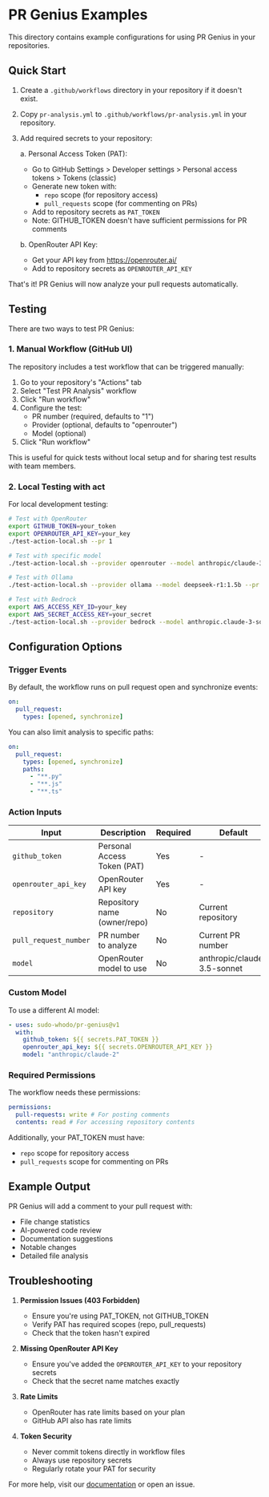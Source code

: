 # PR Genius Examples

This directory contains example configurations for using PR Genius in your repositories.

## Quick Start

1. Create a `.github/workflows` directory in your repository if it doesn't exist.

2. Copy `pr-analysis.yml` to `.github/workflows/pr-analysis.yml` in your repository.

3. Add required secrets to your repository:

   a. Personal Access Token (PAT):

   - Go to GitHub Settings > Developer settings > Personal access tokens > Tokens (classic)
   - Generate new token with:
     - `repo` scope (for repository access)
     - `pull_requests` scope (for commenting on PRs)
   - Add to repository secrets as `PAT_TOKEN`
   - Note: GITHUB_TOKEN doesn't have sufficient permissions for PR comments

   b. OpenRouter API Key:

   - Get your API key from https://openrouter.ai/
   - Add to repository secrets as `OPENROUTER_API_KEY`

That's it! PR Genius will now analyze your pull requests automatically.

## Testing

There are two ways to test PR Genius:

### 1. Manual Workflow (GitHub UI)

The repository includes a test workflow that can be triggered manually:

1. Go to your repository's "Actions" tab
2. Select "Test PR Analysis" workflow
3. Click "Run workflow"
4. Configure the test:
   - PR number (required, defaults to "1")
   - Provider (optional, defaults to "openrouter")
   - Model (optional)
5. Click "Run workflow"

This is useful for quick tests without local setup and for sharing test results with team members.

### 2. Local Testing with act

For local development testing:

```bash
# Test with OpenRouter
export GITHUB_TOKEN=your_token
export OPENROUTER_API_KEY=your_key
./test-action-local.sh --pr 1

# Test with specific model
./test-action-local.sh --provider openrouter --model anthropic/claude-3-sonnet --pr 1

# Test with Ollama
./test-action-local.sh --provider ollama --model deepseek-r1:1.5b --pr 1

# Test with Bedrock
export AWS_ACCESS_KEY_ID=your_key
export AWS_SECRET_ACCESS_KEY=your_secret
./test-action-local.sh --provider bedrock --model anthropic.claude-3-sonnet --pr 1
```

## Configuration Options

### Trigger Events

By default, the workflow runs on pull request open and synchronize events:

```yaml
on:
  pull_request:
    types: [opened, synchronize]
```

You can also limit analysis to specific paths:

```yaml
on:
  pull_request:
    types: [opened, synchronize]
    paths:
      - "**.py"
      - "**.js"
      - "**.ts"
```

### Action Inputs

| Input                 | Description                  | Required | Default                     |
| --------------------- | ---------------------------- | -------- | --------------------------- |
| `github_token`        | Personal Access Token (PAT)  | Yes      | -                           |
| `openrouter_api_key`  | OpenRouter API key           | Yes      | -                           |
| `repository`          | Repository name (owner/repo) | No       | Current repository          |
| `pull_request_number` | PR number to analyze         | No       | Current PR number           |
| `model`               | OpenRouter model to use      | No       | anthropic/claude-3.5-sonnet |

### Custom Model

To use a different AI model:

```yaml
- uses: sudo-whodo/pr-genius@v1
  with:
    github_token: ${{ secrets.PAT_TOKEN }}
    openrouter_api_key: ${{ secrets.OPENROUTER_API_KEY }}
    model: "anthropic/claude-2"
```

### Required Permissions

The workflow needs these permissions:

```yaml
permissions:
  pull-requests: write # For posting comments
  contents: read # For accessing repository contents
```

Additionally, your PAT_TOKEN must have:

- `repo` scope for repository access
- `pull_requests` scope for commenting on PRs

## Example Output

PR Genius will add a comment to your pull request with:

- File change statistics
- AI-powered code review
- Documentation suggestions
- Notable changes
- Detailed file analysis

## Troubleshooting

1. **Permission Issues (403 Forbidden)**

   - Ensure you're using PAT_TOKEN, not GITHUB_TOKEN
   - Verify PAT has required scopes (repo, pull_requests)
   - Check that the token hasn't expired

2. **Missing OpenRouter API Key**

   - Ensure you've added the `OPENROUTER_API_KEY` to your repository secrets
   - Check that the secret name matches exactly

3. **Rate Limits**

   - OpenRouter has rate limits based on your plan
   - GitHub API also has rate limits

4. **Token Security**
   - Never commit tokens directly in workflow files
   - Always use repository secrets
   - Regularly rotate your PAT for security

For more help, visit our [documentation](../docs/usage-guide.md) or open an issue.
